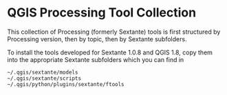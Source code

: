 QGIS Processing Tool Collection
===============================

This collection of Processing (formerly Sextante) tools is first structured by Processing version, then by topic, then by Sextante subfolders.

To install the tools developed for Sextante 1.0.8 and QGIS 1.8, copy them into the appropriate Sextante subfolders which you can find in 

```
~/.qgis/sextante/models
~/.qgis/sextante/scripts
~/.qgis/python/plugins/sextante/ftools
```

